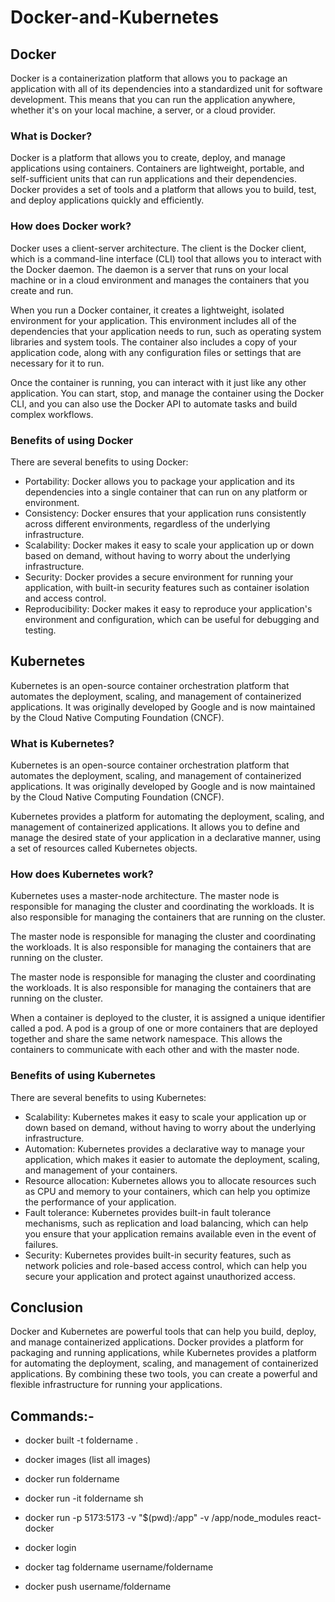 # Docker-and-Kubernetes

## Docker

Docker is a containerization platform that allows you to package an application with all of its dependencies into a standardized unit for software development. This means that you can run the application anywhere, whether it's on your local machine, a server, or a cloud provider.

### What is Docker?

Docker is a platform that allows you to create, deploy, and manage applications using containers. Containers are lightweight, portable, and self-sufficient units that can run applications and their dependencies. Docker provides a set of tools and a platform that allows you to build, test, and deploy applications quickly and efficiently.

### How does Docker work?

Docker uses a client-server architecture. The client is the Docker client, which is a command-line interface (CLI) tool that allows you to interact with the Docker daemon. The daemon is a server that runs on your local machine or in a cloud environment and manages the containers that you create and run.

When you run a Docker container, it creates a lightweight, isolated environment for your application. This environment includes all of the dependencies that your application needs to run, such as operating system libraries and system tools. The container also includes a copy of your application code, along with any configuration files or settings that are necessary for it to run.

Once the container is running, you can interact with it just like any other application. You can start, stop, and manage the container using the Docker CLI, and you can also use the Docker API to automate tasks and build complex workflows.

### Benefits of using Docker

There are several benefits to using Docker:

- Portability: Docker allows you to package your application and its dependencies into a single container that can run on any platform or environment.
- Consistency: Docker ensures that your application runs consistently across different environments, regardless of the underlying infrastructure.
- Scalability: Docker makes it easy to scale your application up or down based on demand, without having to worry about the underlying infrastructure.
- Security: Docker provides a secure environment for running your application, with built-in security features such as container isolation and access control.
- Reproducibility: Docker makes it easy to reproduce your application's environment and configuration, which can be useful for debugging and testing.

## Kubernetes

Kubernetes is an open-source container orchestration platform that automates the deployment, scaling, and management of containerized applications. It was originally developed by Google and is now maintained by the Cloud Native Computing Foundation (CNCF).

### What is Kubernetes?

Kubernetes is an open-source container orchestration platform that automates the deployment, scaling, and management of containerized applications. It was originally developed by Google and is now maintained by the Cloud Native Computing Foundation (CNCF).

Kubernetes provides a platform for automating the deployment, scaling, and management of containerized applications. It allows you to define and manage the desired state of your application in a declarative manner, using a set of resources called Kubernetes objects.

### How does Kubernetes work?

Kubernetes uses a master-node architecture. The master node is responsible for managing the cluster and coordinating the workloads. It is also responsible for managing the containers that are running on the cluster.

The master node is responsible for managing the cluster and coordinating the workloads. It is also responsible for managing the containers that are running on the cluster.

The master node is responsible for managing the cluster and coordinating the workloads. It is also responsible for managing the containers that are running on the cluster.

When a container is deployed to the cluster, it is assigned a unique identifier called a pod. A pod is a group of one or more containers that are deployed together and share the same network namespace. This allows the containers to communicate with each other and with the master node.

### Benefits of using Kubernetes

There are several benefits to using Kubernetes:

- Scalability: Kubernetes makes it easy to scale your application up or down based on demand, without having to worry about the underlying infrastructure.
- Automation: Kubernetes provides a declarative way to manage your application, which makes it easier to automate the deployment, scaling, and management of your containers.
- Resource allocation: Kubernetes allows you to allocate resources such as CPU and memory to your containers, which can help you optimize the performance of your application.
- Fault tolerance: Kubernetes provides built-in fault tolerance mechanisms, such as replication and load balancing, which can help you ensure that your application remains available even in the event of failures.
- Security: Kubernetes provides built-in security features, such as network policies and role-based access control, which can help you secure your application and protect against unauthorized access.

## Conclusion

Docker and Kubernetes are powerful tools that can help you build, deploy, and manage containerized applications. Docker provides a platform for packaging and running applications, while Kubernetes provides a platform for automating the deployment, scaling, and management of containerized applications. By combining these two tools, you can create a powerful and flexible infrastructure for running your applications.   

## Commands:-
- docker built -t foldername .

- docker images (list all images)

- docker run foldername

- docker run -it foldername sh

- docker run -p 5173:5173 -v "$(pwd):/app" -v /app/node_modules react-docker

- docker login

- docker tag foldername username/foldername

- docker push username/foldername